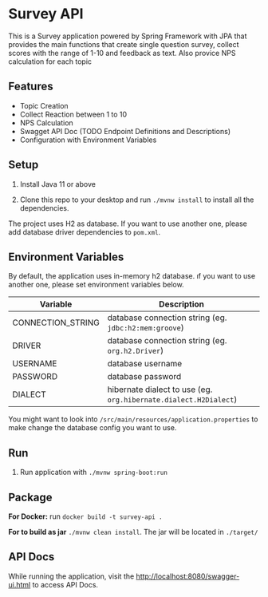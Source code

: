 Survey API
============

This is a Survey application powered by Spring Framework with JPA that provides the main functions that create single question survey, collect scores with the range of 1-10 and feedback as text. Also provice NPS calculation for each topic


## Features
- Topic Creation
- Collect Reaction between 1 to 10
- NPS Calculation
- Swagget API Doc (TODO Endpoint Definitions and Descriptions)
- Configuration with Environment Variables

## Setup

1. Install Java 11 or above

2. Clone this repo to your desktop and run `./mvnw install` to install all the dependencies.

The project uses H2 as database. If you want to use another one, please add database driver dependencies to `pom.xml`.

## Environment Variables

By default, the application uses in-memory h2 database. ıf you want to use another one, please set environment variables below.

| Variable          | Description                                                       |
|-------------------|-------------------------------------------------------------------|
| CONNECTION_STRING | database connection string (eg.  `jdbc:h2:mem:groove`)            |
| DRIVER            | database connection string (eg.  `org.h2.Driver`)                 |
| USERNAME          | database username                                                 |
| PASSWORD          | database password                                                 |
| DIALECT           | hibernate dialect to use (eg.  `org.hibernate.dialect.H2Dialect`) |

You might want to look into `/src/main/resources/application.properties` to make change the database config you want to use.

## Run

1. Run application with `./mvnw spring-boot:run`


## Package

**For Docker:** run `docker build -t survey-api .`

**For to build as jar** `./mvnw clean install`. The jar will be located in `./target/`

## API Docs

While running the application, visit the [http://localhost:8080/swagger-ui.html](http://localhost:8080/swagger-ui.html) to access API Docs.